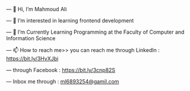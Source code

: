 — 👋 Hi, I’m Mahmoud Ali

— 👀 I’m interested in learning frontend development

— 🌱 I’m Currently Learning Programming at the Faculty of Computer and Information Science

— 📫 How to reach me>> you can reach me through LinkedIn : https://bit.ly/3HvXJbi

—  through Facebook : https://bit.ly/3cnp82S

—  Inbox me through : ml6893254@gamil.com


<!---
mahmoudAliaboElhassan/mahmoudAliaboElhassan is a ✨ special ✨ repository because its `README.md` (this file) appears on your GitHub profile.
You can click the Preview link to take a look at your changes.
--->
